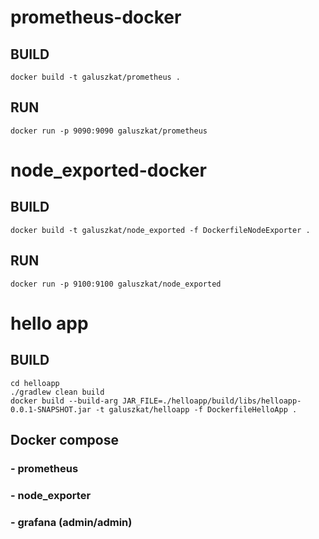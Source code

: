 # prometheus-docker

## BUILD
````
docker build -t galuszkat/prometheus .
````

## RUN
````
docker run -p 9090:9090 galuszkat/prometheus
````

# node_exported-docker

## BUILD
````
docker build -t galuszkat/node_exported -f DockerfileNodeExporter .
````

## RUN
````
docker run -p 9100:9100 galuszkat/node_exported
````

# hello app

## BUILD
````
cd helloapp
./gradlew clean build
docker build --build-arg JAR_FILE=./helloapp/build/libs/helloapp-0.0.1-SNAPSHOT.jar -t galuszkat/helloapp -f DockerfileHelloApp .
````

## Docker compose
### - prometheus
### - node_exporter
### - grafana (admin/admin)
